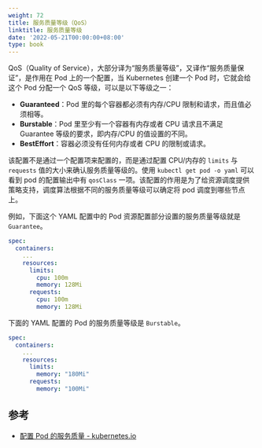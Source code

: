 ```yaml
---
weight: 72
title: 服务质量等级（QoS）
linktitle: 服务质量等级
date: '2022-05-21T00:00:00+08:00'
type: book
---
```


QoS（Quality of Service），大部分译为“服务质量等级”，又译作“服务质量保证”，是作用在 Pod 上的一个配置，当 Kubernetes 创建一个 Pod 时，它就会给这个 Pod 分配一个 QoS 等级，可以是以下等级之一：

- **Guaranteed**：Pod 里的每个容器都必须有内存/CPU 限制和请求，而且值必须相等。
- **Burstable**：Pod 里至少有一个容器有内存或者 CPU 请求且不满足 Guarantee 等级的要求，即内存/CPU 的值设置的不同。
- **BestEffort**：容器必须没有任何内存或者 CPU 的限制或请求。

该配置不是通过一个配置项来配置的，而是通过配置 CPU/内存的 `limits` 与 `requests` 值的大小来确认服务质量等级的。使用 `kubectl get pod -o yaml` 可以看到 pod 的配置输出中有 `qosClass` 一项。该配置的作用是为了给资源调度提供策略支持，调度算法根据不同的服务质量等级可以确定将 pod 调度到哪些节点上。

例如，下面这个 YAML 配置中的 Pod 资源配置部分设置的服务质量等级就是 `Guarantee`。

```yaml
spec:
  containers:
    ...
    resources:
      limits:
        cpu: 100m
        memory: 128Mi
      requests:
        cpu: 100m
        memory: 128Mi
```

下面的 YAML 配置的 Pod 的服务质量等级是 `Burstable`。

```yaml
spec:
  containers:
    ...
    resources:
      limits:
        memory: "180Mi"
      requests:
        memory: "100Mi"
```

## 参考

- [配置 Pod 的服务质量 - kubernetes.io](https://kubernetes.io/zh/docs/tasks/configure-pod-container/quality-service-pod/)


